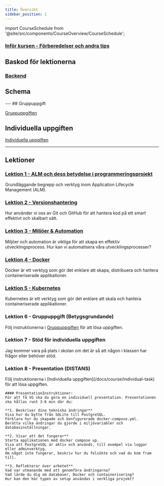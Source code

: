 ```yaml
---
title: Översikt
sidebar_position: 1
---
```


import CourseSchedule from '@site/src/components/CourseOverview/CourseSchedule';


### [Inför kursen - Förberedelser och andra tips](/docs/course/preperation)

## Baskod för lektionerna

### [Backend](https://github.com/Jonatan-Vahlberg-WAS/core-academy)

## Schema
<CourseSchedule />
---
## Gruppuppgift

[Gruppuppgiften](/docs/course/group-task)

## Individuella uppgiften

[Individuella uppgiften](/docs/course/individual-task)

---

## Lektioner

### [Lektion 1 - ALM och dess betydelse i programmeringsprojekt](/docs/category/lektion-1)
Grundläggande begrepp och verktyg inom Application Lifecycle Management (ALM).

### [Lektion 2 - Versionshantering](category/lektion-2)
Hur använder vi oss av Git och GitHub för att hantera kod på ett smart effektivt och skalbart sätt.

### [Lektion 3 - Miljöer & Automation](category/lektion-3)
Miljöer och automation är viktiga för att skapa en effektiv utvecklingsprocess. Hur kan vi automatisera våra utvecklingsprocesser?

### [Lektion 4 - Docker](category/lektion-4)
Docker är ett verktyg som gör det enklare att skapa, distribuera och hantera containeriserade applikationer.

### [Lektion 5 - Kubernetes](category/lektion-5)
Kubernetes är ett verktyg som gör det enklare att skala och hantera containeriserade applikationer.

### Lektion 6 - Gruppuppgift (Betygsgrundande)
Följ instruktionerna i [Gruppuppgiften](/docs/course/group-task) för att lösa uppgiften.

### Lektion 7 - Stöd för individuella uppgiften

Jag kommer vara på plats i skolan om det är så att någon i klassen har frågor eller behöver stöd.

### Lektion 8 - Presentation (DISTANS)
<aside className="bg-gray-100 p-4 rounded-lg">
    Följ instruktionerna i [Individuella uppgiften](/docs/course/individual-task) för att lösa uppgiften.

    #### PresentationInstruktioner:
    För att få VG ska du göra en individuell presentation. Presentationen ska hållas runt 3-6 min där du:

    **1. Beskriver dina tekniska ändringar**
    Visa hur du bytte från SQLite till PostgreSQL.
    Förklara hur du skapade och konfigurerade docker-compose.yml.
    Berätta vilka ändringar du gjorde i miljövariabler och databasinställningar.

    **2. Visar att det fungerar**
    Starta applikationen med docker compose up.
    Visa att PostgreSQL är aktiv och används, till exempel via loggar eller adminverktyg.
    Om något inte fungerar, beskriv hur du felsökte och vad du kom fram till.

    **3. Reflekterar över arbetet**
    Vad var utmanande med att genomföra ändringarna?
    Vad lärde du dig om databaser, Docker och containerisering?
    Hur kan den här typen av setup användas i verkliga projekt?
</aside>